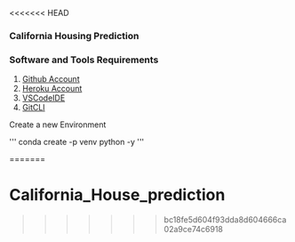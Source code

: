 <<<<<<< HEAD
### California Housing Prediction

### Software and Tools Requirements


1. [Github Account](https://github.com)
2. [Heroku Account](https://heraku.com)
3. [VSCodeIDE](https://code.visualstudio.com/)
4. [GitCLI](https://git-scm.com/book/en/v2/Getting-Started-The-Command-Line)


Create a new Environment

'''
    conda create -p venv python -y
'''

=======
# California_House_prediction
>>>>>>> bc18fe5d604f93dda8d604666ca02a9ce74c6918
